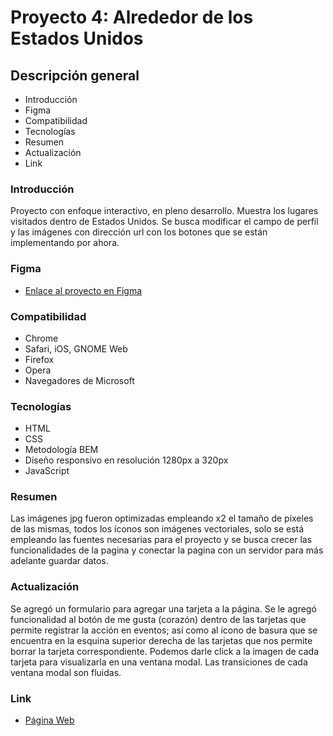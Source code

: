 # Proyecto 4: Alrededor de los Estados Unidos

## Descripción general

* Introducción
* Figma
* Compatibilidad
* Tecnologías
* Resumen
* Actualización
* Link

### Introducción

Proyecto con enfoque interactivo, en pleno desarrollo. Muestra los lugares visitados dentro de Estados Unidos. Se busca modificar el campo de perfil y las imágenes con dirección url con los botones que se están implementando por ahora.

### Figma

* [Enlace al proyecto en Figma](https://www.figma.com/file/LDMgqWesKpQkIwhOfEBuTS/WEB%2C-Sprint-5%3A-Around-The-U.S.-%7C-desktop-%2B-mobile?node-id=0%3A1)

### Compatibilidad

* Chrome
* Safari, iOS, GNOME Web
* Firefox
* Opera
* Navegadores de Microsoft

### Tecnologías

* HTML
* CSS
* Metodología BEM
* Diseño responsivo en resolución 1280px a 320px
* JavaScript

### Resumen

Las imágenes jpg fueron optimizadas empleando x2 el tamaño de pixeles de las mismas, todos los íconos son imágenes vectoriales, solo se está empleando las fuentes necesarias para el proyecto y se busca crecer las funcionalidades de la pagina y conectar la pagina con un servidor para más adelante guardar datos.

### Actualización

Se agregó un formulario para agregar una tarjeta a la página. Se le agregó funcionalidad al botón de me gusta (corazón) dentro de las tarjetas que permite registrar la acción en eventos; así como al ícono de basura que se encuentra en la esquina superior derecha de las tarjetas que nos permite borrar la tarjeta correspondiente. Podemos darle click a la imagen de cada tarjeta para visualizarla en una ventana modal. Las transiciones de cada ventana modal son fluidas.

### Link

* [Página Web](https://wlfernando.github.io/web_project_4_esp/)